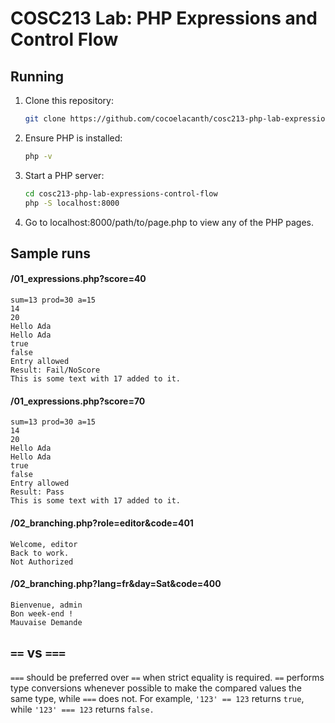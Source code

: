 # COSC213 Lab: PHP Expressions and Control Flow
## Running
1. Clone this repository:
    ```bash
    git clone https://github.com/cocoelacanth/cosc213-php-lab-expressions-control-flow
    ```
2. Ensure PHP is installed:
    ```bash
    php -v
    ```
3. Start a PHP server:
    ```bash
    cd cosc213-php-lab-expressions-control-flow
    php -S localhost:8000
    ```
4. Go to localhost:8000/path/to/page.php to view any of the PHP pages.

## Sample runs
#### /01_expressions.php?score=40
```
sum=13 prod=30 a=15
14
20
Hello Ada
Hello Ada
true
false
Entry allowed
Result: Fail/NoScore
This is some text with 17 added to it.
```

#### /01_expressions.php?score=70
```
sum=13 prod=30 a=15
14
20
Hello Ada
Hello Ada
true
false
Entry allowed
Result: Pass
This is some text with 17 added to it.
```

#### /02_branching.php?role=editor&code=401
```
Welcome, editor
Back to work.
Not Authorized
```

#### /02_branching.php?lang=fr&day=Sat&code=400
```
Bienvenue, admin
Bon week-end !
Mauvaise Demande
```

## `==` vs `===`
`===` should be preferred over `==` when strict equality is required. `==` performs type conversions whenever possible to make the compared values the same type, while `===` does not. For example, `'123' == 123` returns `true`, while `'123' === 123` returns `false.`

